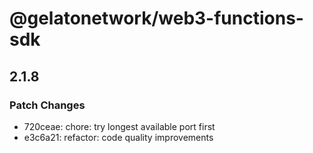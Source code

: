 # @gelatonetwork/web3-functions-sdk

## 2.1.8

### Patch Changes

- 720ceae: chore: try longest available port first
- e3c6a21: refactor: code quality improvements
